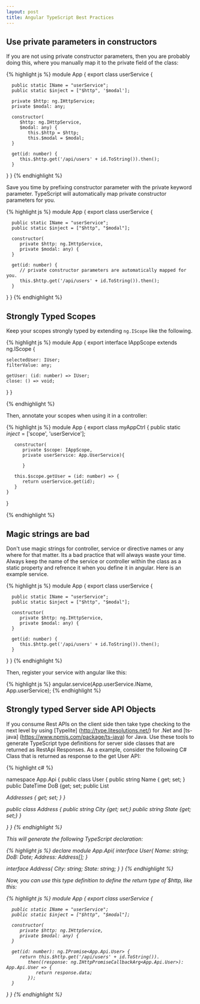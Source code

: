 ```yaml
---
layout: post
title: Angular TypeScript Best Practices
---
```

## Use private parameters in constructors

If you are not using private constructor parameters, then you are probably doing this, where you manually map it to the private field of the class:

{% highlight js %}
module App {
   export class userService {
   
      public static IName = "userService";
      public static $inject = ["$http", '$modal'];
      
      private $http: ng.IHttpService;
      private $modal: any;

      constructor(
         $http: ng.IHttpService,
         $modal: any) {
            this.$http = $http;
            this.$modal = $modal;
      }

      get(id: number) {
         this.$http.get('/api/users' + id.ToString()).then();
      }
   } 
}
{% endhighlight %}


Save you time by prefixing constructor parameter with the private keyword parameter. TypeScript will automatically map private constructor parameters for you.


{% highlight js %}
module App {
   export class userService {
   
      public static IName = "userService";
      public static $inject = ["$http", "$modal"];

      constructor(
         private $http: ng.IHttpService,
         private $modal: any) {
      }

      get(id: number) {
         // private constructor parameters are automatically mapped for you.
         this.$http.get('/api/users' + id.ToString()).then();
      }
   } 
}
{% endhighlight %}

## Strongly Typed Scopes
Keep your scopes strongly typed by extending `ng.IScope` like the following.

{% highlight js %}
module App {
    export interface IAppScope extends ng.IScope {
    
    selectedUser: IUser;
    filterValue: any;
    
    getUser: (id: number) => IUser;
    close: () => void;
   }
}

{% endhighlight %}

Then, annotate your scopes when using it in a controller:

{% highlight js %}
module App {
    export class myAppCtrl {
       public static $inject = ['$scope', 'userService'];
       
       constructor(
          private $scope: IAppScope,
          private userService: App.UserService){
          
          }
          
       this.$scope.getUser = (id: number) => {
          return userService.get(id);
       }
    }
}

{% endhighlight %}

## Magic strings are bad

Don't use magic strings for controller, service or directive names or any where for that matter. Its a bad practice that will always waste your time. Always keep the name of the service or controller within the class as a static property and refrence it when you define it in angular. Here is an example service.

{% highlight js %}
module App {
   export class userService {
   
      public static IName = "userService";
      public static $inject = ["$http", "$modal"];

      constructor(
         private $http: ng.IHttpService,
         private $modal: any) {
      }

      get(id: number) {
         this.$http.get('/api/users' + id.ToString()).then();
      }
   } 
}
{% endhighlight %}


Then, register your service with angular like this:

{% highlight js %}
angular.service(App.userService.IName, App.userService);
{% endhighlight %}

## Strongly typed Server side API Objects

If you consume Rest APIs on the client side then take type checking to the next level by using [Typelite] (http://type.litesolutions.net/) for .Net and [ts-java] (https://www.npmjs.com/package/ts-java) for Java. 
Use these tools to generate TypeScript type definitions for server side classes that are returned as RestApi Responses. As a example, consider the following 
C# Class that is returned as response to the get User API:

{% highlight c# %}

namespace App.Api
{
   public class User {
       public string Name { get; set; }
       public DateTime DoB {get; set;
       public List<Address> Addresses { get; set; }
   }
   
   public class Address
   {
      public string City  {get; set;}
      public string State {get; set;}
   }
    
   }
}
{% endhighlight %}

This will generate the following TypeScript declaration:

{% highlight js %}
declare module App.Api{
   interface User{
      Name: string;
      DoB: Date;
      Address: Address[];
   }
   
   interface Address{
      City: string;
      State: string;
   }
}
{% endhighlight %}

Now, you can use this type definition to define the return type of $http, like this:

{% highlight js %}
module App {
   export class userService {
   
      public static IName = "userService";
      public static $inject = ["$http", "$modal"];

      constructor(
         private $http: ng.IHttpService,
         private $modal: any) {
      }

      get(id: number): ng.IPromise<App.Api.User> {
         return this.$http.get('/api/users' + id.ToString()).
            then((response: ng.IHttpPromiseCallbackArg<App.Api.User>): App.Api.User => {
               return response.data;
            });
      }
   } 
}
{% endhighlight %}
